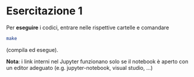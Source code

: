 # Esercitazione 1

Per **eseguire** i codici, entrare nelle rispettive cartelle e comandare
```bash
make
```
(compila ed esegue).

**Nota**: i link interni nel Jupyter funzionano solo se il notebook è aperto con un editor adeguato (e.g. jupyter-notebook, visual studio, ...)
